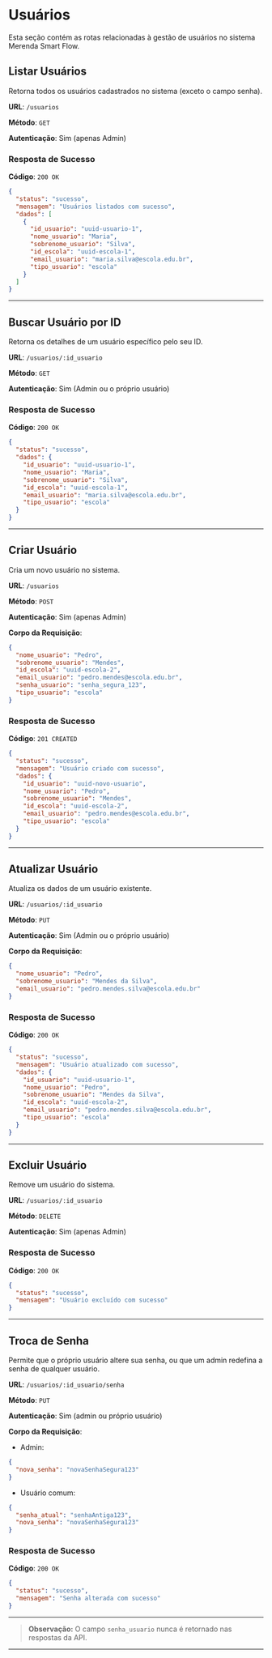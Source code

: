 # Usuários

Esta seção contém as rotas relacionadas à gestão de usuários no sistema Merenda Smart Flow.

## Listar Usuários

Retorna todos os usuários cadastrados no sistema (exceto o campo senha).

**URL**: `/usuarios`

**Método**: `GET`

**Autenticação**: Sim (apenas Admin)

### Resposta de Sucesso

**Código**: `200 OK`

```json
{
  "status": "sucesso",
  "mensagem": "Usuários listados com sucesso",
  "dados": [
    {
      "id_usuario": "uuid-usuario-1",
      "nome_usuario": "Maria",
      "sobrenome_usuario": "Silva",
      "id_escola": "uuid-escola-1",
      "email_usuario": "maria.silva@escola.edu.br",
      "tipo_usuario": "escola"
    }
  ]
}
```

---

## Buscar Usuário por ID

Retorna os detalhes de um usuário específico pelo seu ID.

**URL**: `/usuarios/:id_usuario`

**Método**: `GET`

**Autenticação**: Sim (Admin ou o próprio usuário)

### Resposta de Sucesso

**Código**: `200 OK`

```json
{
  "status": "sucesso",
  "dados": {
    "id_usuario": "uuid-usuario-1",
    "nome_usuario": "Maria",
    "sobrenome_usuario": "Silva",
    "id_escola": "uuid-escola-1",
    "email_usuario": "maria.silva@escola.edu.br",
    "tipo_usuario": "escola"
  }
}
```

---

## Criar Usuário

Cria um novo usuário no sistema.

**URL**: `/usuarios`

**Método**: `POST`

**Autenticação**: Sim (apenas Admin)

**Corpo da Requisição**:

```json
{
  "nome_usuario": "Pedro",
  "sobrenome_usuario": "Mendes",
  "id_escola": "uuid-escola-2",
  "email_usuario": "pedro.mendes@escola.edu.br",
  "senha_usuario": "senha_segura_123",
  "tipo_usuario": "escola"
}
```

### Resposta de Sucesso

**Código**: `201 CREATED`

```json
{
  "status": "sucesso",
  "mensagem": "Usuário criado com sucesso",
  "dados": {
    "id_usuario": "uuid-novo-usuario",
    "nome_usuario": "Pedro",
    "sobrenome_usuario": "Mendes",
    "id_escola": "uuid-escola-2",
    "email_usuario": "pedro.mendes@escola.edu.br",
    "tipo_usuario": "escola"
  }
}
```

---

## Atualizar Usuário

Atualiza os dados de um usuário existente.

**URL**: `/usuarios/:id_usuario`

**Método**: `PUT`

**Autenticação**: Sim (Admin ou o próprio usuário)

**Corpo da Requisição**:

```json
{
  "nome_usuario": "Pedro",
  "sobrenome_usuario": "Mendes da Silva",
  "email_usuario": "pedro.mendes.silva@escola.edu.br"
}
```

### Resposta de Sucesso

**Código**: `200 OK`

```json
{
  "status": "sucesso",
  "mensagem": "Usuário atualizado com sucesso",
  "dados": {
    "id_usuario": "uuid-usuario-1",
    "nome_usuario": "Pedro",
    "sobrenome_usuario": "Mendes da Silva",
    "id_escola": "uuid-escola-2",
    "email_usuario": "pedro.mendes.silva@escola.edu.br",
    "tipo_usuario": "escola"
  }
}
```

---

## Excluir Usuário

Remove um usuário do sistema.

**URL**: `/usuarios/:id_usuario`

**Método**: `DELETE`

**Autenticação**: Sim (apenas Admin)

### Resposta de Sucesso

**Código**: `200 OK`

```json
{
  "status": "sucesso",
  "mensagem": "Usuário excluído com sucesso"
}
```

---

## Troca de Senha

Permite que o próprio usuário altere sua senha, ou que um admin redefina a senha de qualquer usuário.

**URL**: `/usuarios/:id_usuario/senha`

**Método**: `PUT`

**Autenticação**: Sim (admin ou próprio usuário)

**Corpo da Requisição**:

- Admin:
```json
{
  "nova_senha": "novaSenhaSegura123"
}
```
- Usuário comum:
```json
{
  "senha_atual": "senhaAntiga123",
  "nova_senha": "novaSenhaSegura123"
}
```

### Resposta de Sucesso

**Código**: `200 OK`

```json
{
  "status": "sucesso",
  "mensagem": "Senha alterada com sucesso"
}
```

---

> **Observação:** O campo `senha_usuario` nunca é retornado nas respostas da API.

---

